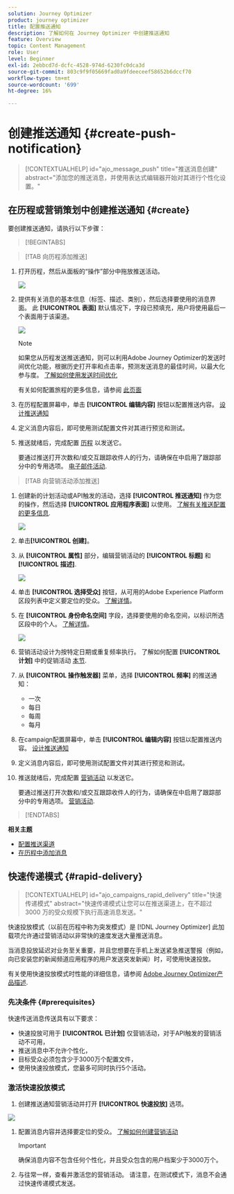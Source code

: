 ```yaml
---
solution: Journey Optimizer
product: journey optimizer
title: 配置推送通知
description: 了解如何在 Journey Optimizer 中创建推送通知
feature: Overview
topic: Content Management
role: User
level: Beginner
exl-id: 2ebbcd7d-dcfc-4528-974d-6230fc0dca3d
source-git-commit: 803c9f9f05669fad0a9fdeeceef58652b6dccf70
workflow-type: tm+mt
source-wordcount: '699'
ht-degree: 16%

---
```


# 创建推送通知 {#create-push-notification}

>[!CONTEXTUALHELP]
>id="ajo_message_push"
>title="推送消息创建"
>abstract="添加您的推送消息，并使用表达式编辑器开始对其进行个性化设置。"

## 在历程或营销策划中创建推送通知 {#create}

要创建推送通知，请执行以下步骤：

>[!BEGINTABS]

>[!TAB 向历程添加推送]

1. 打开历程，然后从面板的“操作”部分中拖放推送活动。

   ![](assets/push_create_1.png)

1. 提供有关消息的基本信息（标签、描述、类别），然后选择要使用的消息界面。 此 **[!UICONTROL 表面]** 默认情况下，字段已预填充，用户将使用最后一个表面用于该渠道。

   ![](assets/push_create_2.png)

   >[!NOTE]
   >
   >如果您从历程发送推送通知，则可以利用Adobe Journey Optimizer的发送时间优化功能，根据历史打开率和点击率，预测发送消息的最佳时间，以最大化参与度。 [了解如何使用发送时间优化](../building-journeys/journeys-message.md#send-time-optimization)

   有关如何配置旅程的更多信息，请参阅 [此页面](../building-journeys/journey-gs.md)

1. 在历程配置屏幕中，单击 **[!UICONTROL 编辑内容]** 按钮以配置推送内容。 [设计推送通知](design-push.md)

1. 定义消息内容后，即可使用测试配置文件对其进行预览和测试。

1. 推送就绪后，完成配置 [历程](../building-journeys/journey-gs.md) 以发送它。

   要通过推送打开次数和/或交互跟踪收件人的行为，请确保在中启用了跟踪部分中的专用选项。 [电子邮件活动](../building-journeys/journeys-message.md).

>[!TAB 向营销活动添加推送]

1. 创建新的计划活动或API触发的活动，选择 **[!UICONTROL 推送通知]** 作为您的操作，然后选择 **[!UICONTROL 应用程序表面]** 以使用。 [了解有关推送配置的更多信息](push-configuration.md).

   ![](assets/push_create_3.png)

1. 单击&#x200B;**[!UICONTROL 创建]**。

1. 从 **[!UICONTROL 属性]** 部分，编辑营销活动的 **[!UICONTROL 标题]** 和 **[!UICONTROL 描述]**.

   ![](assets/push_create_4.png)

1. 单击 **[!UICONTROL 选择受众]** 按钮，从可用的Adobe Experience Platform区段列表中定义要定位的受众。 [了解详情](../segment/about-segments.md)。

1. 在 **[!UICONTROL 身份命名空间]** 字段，选择要使用的命名空间，以标识所选区段中的个人。 [了解详情](../event/about-creating.md#select-the-namespace)。

   ![](assets/push_create_5.png)

1. 营销活动设计为按特定日期或重复频率执行。 了解如何配置 **[!UICONTROL 计划]** 中的促销活动 [本节](../campaigns/create-campaign.md#schedule).

1. 从 **[!UICONTROL 操作触发器]** 菜单，选择 **[!UICONTROL 频率]** 的推送通知：

   * 一次
   * 每日
   * 每周
   * 每月

1. 在campaign配置屏幕中，单击 **[!UICONTROL 编辑内容]** 按钮以配置推送内容。 [设计推送通知](design-push.md)

1. 定义消息内容后，即可使用测试配置文件对其进行预览和测试。

1. 推送就绪后，完成配置 [营销活动](../campaigns/create-campaign.md) 以发送它。

   要通过推送打开次数和/或交互跟踪收件人的行为，请确保在中启用了跟踪部分中的专用选项。 [营销活动](../campaigns/create-campaign.md).

>[!ENDTABS]

**相关主题**

* [配置推送渠道](push-gs.md)
* [在历程中添加消息](../building-journeys/journeys-message.md)

## 快速传递模式 {#rapid-delivery}

>[!CONTEXTUALHELP]
>id="ajo_campaigns_rapid_delivery"
>title="快速传递模式"
>abstract="快速传递模式让您可以在推送渠道上，在不超过 3000 万的受众规模下执行高速消息发送。"

快速投放模式（以前在历程中称为突发模式）是 [!DNL Journey Optimizer] 此加载项允许通过营销活动以非常快的速度发送大量推送消息。

当消息投放延迟对业务至关重要，并且您想要在手机上发送紧急推送警报（例如，向已安装您的新闻频道应用程序的用户发送突发新闻）时，可使用快速投放。

有关使用快速投放模式时性能的详细信息，请参阅 [Adobe Journey Optimizer产品描述](https://helpx.adobe.com/cn/legal/product-descriptions/adobe-journey-optimizer.html).

### 先决条件 {#prerequisites}

快速传送消息传送具有以下要求：

* 快速投放可用于 **[!UICONTROL 已计划]** 仅营销活动，对于API触发的营销活动不可用，
* 推送消息中不允许个性化，
* 目标受众必须包含少于3000万个配置文件，
* 使用快速投放模式，您最多可同时执行5个活动。

### 激活快速投放模式

1. 创建推送通知营销活动并打开 **[!UICONTROL 快速投放]** 选项。

![](assets/create-campaign-burst.png)

1. 配置消息内容并选择要定位的受众。 [了解如何创建营销活动](#create)

   >[!IMPORTANT]
   >
   >确保消息内容不包含任何个性化，并且受众包含的用户档案少于3000万个。

1. 与往常一样，查看并激活您的营销活动。 请注意，在测试模式下，消息不会通过快速传递模式发送。